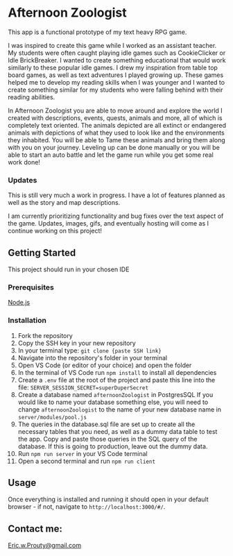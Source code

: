 # Afternoon Zoologist
 
This app is a functional prototype of my text heavy RPG game.
 
I was inspired to create this game while I worked as an assistant teacher.  My students were often caught playing idle games such as CookieClicker or Idle BrickBreaker.  I wanted to create something educational that would work similarly to these popular idle games.
I drew my inspiration from table top board games, as well as text adventures I played growing up.  These games helped me to develop my reading skills when I was younger and I wanted to create something similar for my students who were falling behind with their reading abilities. 
 
In Afternoon Zoologist you are able to move around and explore the world I created with descriptions, events, quests, animals and more, all of which is completely text oriented.  The animals depicted are all extinct or endangered animals with depictions of what they used to look like and the environments they inhabited.  You will be able to Tame these animals and bring them along with you on your journey.  Leveling up can be done manually or you will be able to start an auto battle and let the game run while you get some real work done!

### Updates
 
This is still very much a work in progress.
I have a lot of features planned as well as the story and map descriptions.
 
I am currently prioritizing functionality and bug fixes over the text aspect of the game. Updates, images, gifs, and eventually hosting will come as I continue working on this project!

## Getting Started

This project should run in your chosen IDE

### Prerequisites

[Node.js](https://nodejs.org/en/)

### Installation

1. Fork the repository
2. Copy the SSH key in your new repository
3. In your terminal type: `git clone {paste SSH link}`
4. Navigate into the repository's folder in your terminal
5. Open VS Code (or editor of your choice) and open the folder
6. In the terminal of VS Code run `npm install` to install all dependencies
7. Create a `.env` file at the root of the project and paste this line into the file:
`SERVER_SESSION_SECRET=superDuperSecret`
8. Create a database named `afternoonZoologist` in PostgresSQL If you would like to name your database something else, you will need to change `afternoonZoologist` to the name of your new database name in `server/modules/pool.js`
9. The queries in the database.sql file are set up to create all the necessary tables that you need, as well as a dummy data table to test the app. Copy and paste those queries in the SQL query of the database. If this is going to production, leave out the dummy data.
10. Run `npm run server` in your VS Code terminal
11. Open a second terminal and run `npm run client`

## Usage

Once everything is installed and running it should open in your default browser - if not, navigate to `http://localhost:3000/#/`.

## Contact me:
Eric.w.Prouty@gmail.com